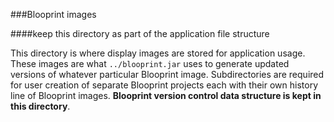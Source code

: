 ###Blooprint images

####keep this directory as part of the application file structure

This directory is where display images are stored for application usage. These images are what `../blooprint.jar` uses to generate updated versions of whatever particular Blooprint image. Subdirectories are required for user creation of separate Blooprint projects each with their own history line of Blooprint images.  **Blooprint version control data structure is kept in this directory**.
